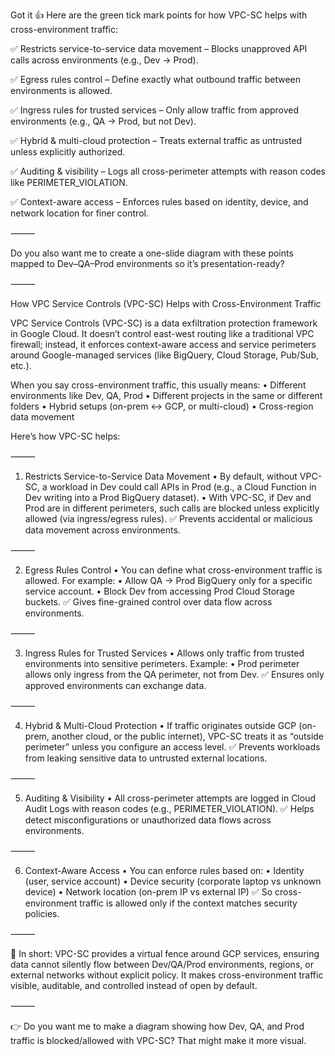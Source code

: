 Got it 👍 Here are the green tick mark points for how VPC-SC helps with cross-environment traffic:

✅ Restricts service-to-service data movement – Blocks unapproved API calls across environments (e.g., Dev → Prod).

✅ Egress rules control – Define exactly what outbound traffic between environments is allowed.

✅ Ingress rules for trusted services – Only allow traffic from approved environments (e.g., QA → Prod, but not Dev).

✅ Hybrid & multi-cloud protection – Treats external traffic as untrusted unless explicitly authorized.

✅ Auditing & visibility – Logs all cross-perimeter attempts with reason codes like PERIMETER_VIOLATION.

✅ Context-aware access – Enforces rules based on identity, device, and network location for finer control.

⸻

Do you also want me to create a one-slide diagram with these points mapped to Dev–QA–Prod environments so it’s presentation-ready?

⸻

How VPC Service Controls (VPC-SC) Helps with Cross-Environment Traffic

VPC Service Controls (VPC-SC) is a data exfiltration protection framework in Google Cloud. It doesn’t control east-west routing like a traditional VPC firewall; instead, it enforces context-aware access and service perimeters around Google-managed services (like BigQuery, Cloud Storage, Pub/Sub, etc.).

When you say cross-environment traffic, this usually means:
	•	Different environments like Dev, QA, Prod
	•	Different projects in the same or different folders
	•	Hybrid setups (on-prem ↔ GCP, or multi-cloud)
	•	Cross-region data movement

Here’s how VPC-SC helps:

⸻

1. Restricts Service-to-Service Data Movement
	•	By default, without VPC-SC, a workload in Dev could call APIs in Prod (e.g., a Cloud Function in Dev writing into a Prod BigQuery dataset).
	•	With VPC-SC, if Dev and Prod are in different perimeters, such calls are blocked unless explicitly allowed (via ingress/egress rules).
✅ Prevents accidental or malicious data movement across environments.

⸻

2. Egress Rules Control
	•	You can define what cross-environment traffic is allowed.
For example:
	•	Allow QA → Prod BigQuery only for a specific service account.
	•	Block Dev from accessing Prod Cloud Storage buckets.
✅ Gives fine-grained control over data flow across environments.

⸻

3. Ingress Rules for Trusted Services
	•	Allows only traffic from trusted environments into sensitive perimeters.
Example:
	•	Prod perimeter allows only ingress from the QA perimeter, not from Dev.
✅ Ensures only approved environments can exchange data.

⸻

4. Hybrid & Multi-Cloud Protection
	•	If traffic originates outside GCP (on-prem, another cloud, or the public internet), VPC-SC treats it as “outside perimeter” unless you configure an access level.
✅ Prevents workloads from leaking sensitive data to untrusted external locations.

⸻

5. Auditing & Visibility
	•	All cross-perimeter attempts are logged in Cloud Audit Logs with reason codes (e.g., PERIMETER_VIOLATION).
✅ Helps detect misconfigurations or unauthorized data flows across environments.

⸻

6. Context-Aware Access
	•	You can enforce rules based on:
	•	Identity (user, service account)
	•	Device security (corporate laptop vs unknown device)
	•	Network location (on-prem IP vs external IP)
✅ So cross-environment traffic is allowed only if the context matches security policies.

⸻

🔑 In short:
VPC-SC provides a virtual fence around GCP services, ensuring data cannot silently flow between Dev/QA/Prod environments, regions, or external networks without explicit policy. It makes cross-environment traffic visible, auditable, and controlled instead of open by default.

⸻

👉 Do you want me to make a diagram showing how Dev, QA, and Prod traffic is blocked/allowed with VPC-SC? That might make it more visual.
